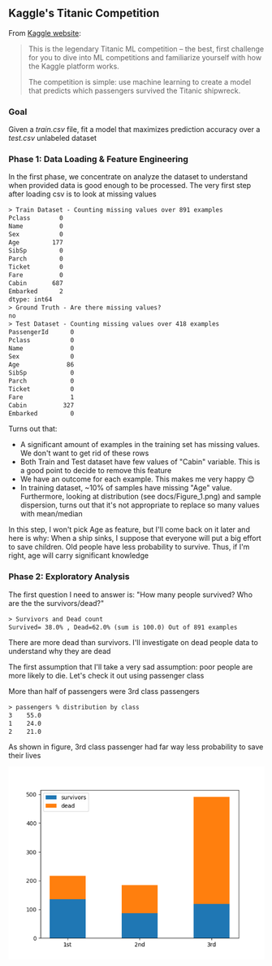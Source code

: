 ## Kaggle's Titanic Competition

From [Kaggle website](https://www.kaggle.com/c/titanic):

> This is the legendary Titanic ML competition – the best, first challenge for you to dive into ML competitions and familiarize yourself with how the Kaggle platform works.
> 
>The competition is simple: use machine learning to create a model that predicts which passengers survived the Titanic shipwreck.

### Goal
Given a *train.csv* file, fit a model that maximizes prediction accuracy over a *test.csv* unlabeled dataset

### Phase 1: Data Loading & Feature Engineering
In the first phase, we concentrate on analyze the dataset to understand when provided data is good enough to be processed. The very first step after loading csv is to look at missing values

	> Train Dataset - Counting missing values over 891 examples
    Pclass        0
    Name          0
    Sex           0
    Age         177
    SibSp         0
    Parch         0
    Ticket        0
    Fare          0
    Cabin       687
    Embarked      2
	dtype: int64
	> Ground Truth - Are there missing values?
	no
	> Test Dataset - Counting missing values over 418 examples
	PassengerId      0
	Pclass           0
	Name             0
	Sex              0
	Age             86
	SibSp            0
	Parch            0
	Ticket           0
	Fare             1
	Cabin          327
	Embarked         0

Turns out that:
* A significant amount of examples in the training set has missing values. We don't want to get rid of these rows
* Both Train and Test dataset have few values of "Cabin" variable. This is a good point to decide to remove this feature
* We have an outcome for each example. This makes me very happy :blush:
* In training dataset, ~10% of samples have missing "Age" value. Furthermore, looking at distribution (see docs/Figure_1.png) and sample dispersion, turns out that it's not appropriate to replace so many values with mean/median

In this step, I won't pick Age as feature, but I'll come back on it later and here is why: When a ship sinks, I suppose that everyone will put a big effort to save children. Old people have less probability to survive. Thus, if I'm right, age will carry significant knowledge

### Phase 2: Exploratory Analysis

The first question I need to answer is: "How many people survived? Who are the the survivors/dead?"

    > Survivors and Dead count
    Survived= 38.0% , Dead=62.0% (sum is 100.0) Out of 891 examples

There are more dead than survivors. I'll investigate on dead people data to understand why they are dead

The first assumption that I'll take a very sad assumption: poor people are more likely to die. Let's check it out using passenger class

More than half of passengers were 3rd class passengers

    > passengers % distribution by class
    3    55.0
    1    24.0
    2    21.0

As shown in figure, 3rd class passenger had far way less probability to save their lives

![docs/outcome_vs_class.png](https://github.com/cingaldi/ml-kaggle-titanic/blob/master/docs/outcome_vs_class.png)
